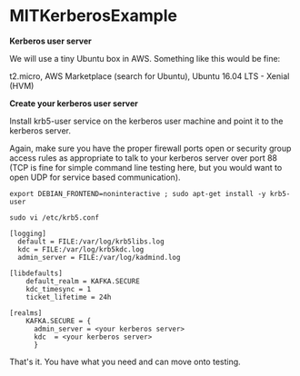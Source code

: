 # MITKerberosExample

**Kerberos user server**

We will use a tiny Ubuntu box in AWS. Something like this would be fine:

t2.micro, AWS Marketplace (search for Ubuntu), Ubuntu 16.04 LTS - Xenial (HVM)

**Create your kerberos user server**

Install krb5-user service on the kerberos user machine and point it to the kerberos server.

Again, make sure you have the proper firewall ports open or security group access rules as appropriate to talk to your kerberos server over port 88 (TCP is fine for simple command line testing here, but you would want to open UDP for service based communication).

```
export DEBIAN_FRONTEND=noninteractive ; sudo apt-get install -y krb5-user

sudo vi /etc/krb5.conf

[logging]
  default = FILE:/var/log/krb5libs.log
  kdc = FILE:/var/log/krb5kdc.log
  admin_server = FILE:/var/log/kadmind.log

[libdefaults]
    default_realm = KAFKA.SECURE
    kdc_timesync = 1
    ticket_lifetime = 24h

[realms]
    KAFKA.SECURE = {
      admin_server = <your kerberos server>
      kdc  = <your kerberos server>
      }
```

That's it. You have what you need and can move onto testing.
